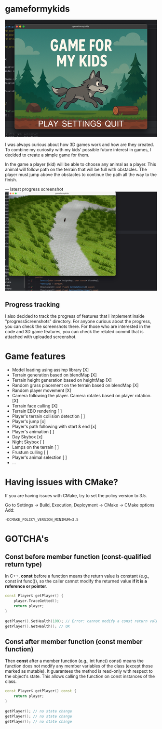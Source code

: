# gameformykids

![img.png](progressScreenshots/menu.png)

I was always curious about how 3D games work and how are they created. To combine my curiosity with my kids' possible 
future interest in games, I decided to create a simple game for them.

In the game a player (kid) will be able to choose any animal as a player. This animal will follow
path on the terrain that will be full with obstacles. The player must jump above the obstacles to continue the path 
all the way to the finish.

-- latest progress screenshot
![14cameraFullyFollowsPlayer2.png](progressScreenshots/21grassIsNotGeneratedOnRoad.png)

## Progress tracking 

I also decided to track the progress of features that I implement inside "progressScreenshots" directory. For anyone 
curious about the progress, you can check the screenshots there. For those who are interested in the code and 3D game
features, you can check the related commit that is attached with uploaded screenshot.

# Game features

- Model loading using assimp library [X]
- Terrain generation based on blendMap [X]
- Terrain height generation based on heightMap [X]
- Random grass placement on the terrain based on blendMap [X]
- Random player movement [X]
- Camera following the player. Camera rotates based on player rotation. [X]
- Terrain face culling [X]
- Terrain EBO rendering [ ]
- Player's terrain collision detection [ ]
- Player's jump [x]
- Player's path following with start & end [x]
- Player's animation [ ]
- Day Skybox [x] 
- Night Skybox [ ]
- Lamps on the terrain [ ]
- Frustum culling [ ]
- Player's animal selection [ ]
- ...

# Having issues with CMake?

If you are having issues with CMake, try to set the policy version to 3.5.

Go to Settings → Build, Execution, Deployment → CMake → CMake options
Add:
```
-DCMAKE_POLICY_VERSION_MINIMUM=3.5
```

# GOTCHA's

## Const before member function (const-qualified return type)

In C++, **const** before a function means the return value is constant (e.g., const int func()), so the caller cannot
modify the returned value **if it is a reference or pointer**.

```c++
const Player& getPlayer() {
    player.TraceGetted();
    return player;
}

getPlayer().SetHealth(100); // Error: cannot modify a const return value
getPlayer().GetHealth(); // OK
```

## Const after member function (const member function)

Then **const** after a member function (e.g., int func() const) means the function does not modify any member variables
of the class (except those marked as mutable). It guarantees the method is read-only with respect to the object's state.
This allows calling the function on const instances of the class.

```c++
const Player& getPlayer() const {
    return player;
}

getPlayer(); // no state change
getPlayer(); // no state change
getPlayer(); // no state change
```

